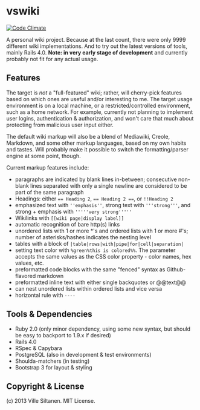 # vswiki

[![Code Climate](https://codeclimate.com/github/villez/vswiki.png)](https://codeclimate.com/github/villez/vswiki)

A personal wiki project. Because at the last count, there were only
9999 different wiki implementations. And to try out the latest
versions of tools, mainly Rails 4.0. **Note: in very early stage of
development** and currently probably not fit for any actual usage.


## Features

The target is *not* a "full-featured" wiki; rather, will
cherry-pick features based on which ones are useful and/or interesting
to me. The target usage environment is on a local machine, or a
restricted/controlled environment, such as a home network. For
example, currently not planning to implement user logins,
authentication & authorization, and won't care that much about
protecting from malicious user input either.

The default wiki markup will also be a blend of Mediawiki, Creole,
Markdown, and some other markup languages, based on my own habits and
tastes. Will probably make it possible to switch the formatting/parser
engine at some point, though. 

Current markup features include:

 * paragraphs are indicated by blank lines in-between; consecutive
   non-blank lines separated with only a single newline are
   considered to be part of the same paragraph
 * Headings: either `== Heading 2`,  `== Heading 2 ==`, or
  `!!Heading 2`
 * emphasized text with `''emphasis''`, strong text with
   `'''strong'''`, and strong + emphasis with `'''''very strong'''''`
 * Wikilinks with `[[wiki page|display label]]`
 * automatic recognition of bare http(s) links
 * unordered lists with 1 or more *'s and ordered lists with 1 or more
   #'s; number of asterisks/hashes indicates the nesting level
 * tables with a block of `|table|rows|with|pipe|for|cell|separation|`
 * setting text color with `%green%this is colored%%`. The parameter
   accepts the same values as the CSS color property - color names,
   hex values, etc. 
 * preformatted code blocks with the same "fenced" syntax as
   Github-flavored markdown
 * preformatted inline text with either single backquotes or @@text@@
 * can nest unordered lists within ordered lists and vice versa
 * horizontal rule with `----`


## Tools & Dependencies

 * Ruby 2.0 (only minor dependency, using some new syntax, but should
   be easy to backport to 1.9.x if desired)
 * Rails 4.0
 * RSpec & Capybara
 * PostgreSQL (also in development & test environments)
 * Shoulda-matchers (in testing)
 * Bootstrap 3 for layout & styling


## Copyright & License

(c) 2013 Ville Siltanen. MIT License.
